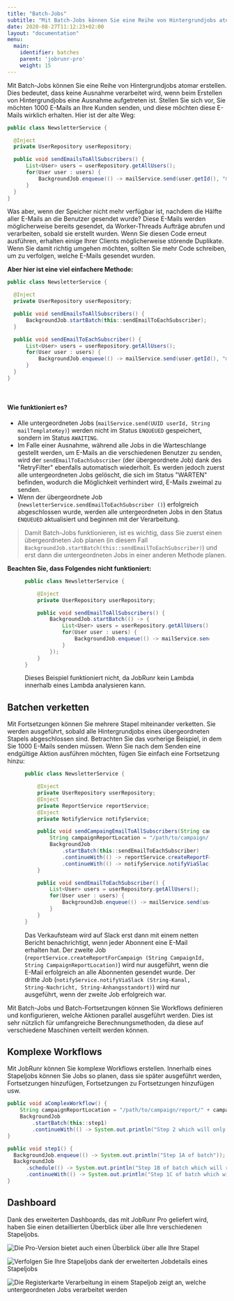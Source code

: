 ```yaml
---
title: "Batch-Jobs"
subtitle: "Mit Batch-Jobs können Sie eine Reihe von Hintergrundjobs atomar erstellen."
date: 2020-08-27T11:12:23+02:00
layout: "documentation"
menu: 
  main: 
    identifier: batches
    parent: 'jobrunr-pro'
    weight: 15
---
```


Mit Batch-Jobs können Sie eine Reihe von Hintergrundjobs atomar erstellen. Dies bedeutet, dass keine Ausnahme verarbeitet wird, wenn beim Erstellen von Hintergrundjobs eine Ausnahme aufgetreten ist. Stellen Sie sich vor, Sie möchten 1000 E-Mails an Ihre Kunden senden, und diese möchten diese E-Mails wirklich erhalten. Hier ist der alte Weg:

```java
public class NewsletterService {

  @Inject
  private UserRepository userRepository;

  public void sendEmailsToAllSubscribers() {
      List<User> users = userRepository.getAllUsers();
      for(User user : users) {
          BackgroundJob.enqueue(() -> mailService.send(user.getId(), "mail-template-key"));
      }
  }
}
```

Was aber, wenn der Speicher nicht mehr verfügbar ist, nachdem die Hälfte aller E-Mails an die Benutzer gesendet wurde? Diese E-Mails werden möglicherweise bereits gesendet, da Worker-Threads Aufträge abrufen und verarbeiten, sobald sie erstellt wurden. Wenn Sie diesen Code erneut ausführen, erhalten einige Ihrer Clients möglicherweise störende Duplikate. Wenn Sie damit richtig umgehen möchten, sollten Sie mehr Code schreiben, um zu verfolgen, welche E-Mails gesendet wurden.

__Aber hier ist eine viel einfachere Methode:__

```java
public class NewsletterService {

  @Inject
  private UserRepository userRepository;

  public void sendEmailsToAllSubscribers() {
      BackgroundJob.startBatch(this::sendEmailToEachSubscriber);
  }

  public void sendEmailToEachSubscriber() {
      List<User> users = userRepository.getAllUsers();
      for(User user : users) {
          BackgroundJob.enqueue(() -> mailService.send(user.getId(), "mail-template-key"));
      }
  }
}
```
<br>

#### Wie funktioniert es?
- Alle untergeordneten Jobs (`mailService.send(UUID userId, String mailTemplateKey)`) werden nicht im Status `ENQUEUED` gespeichert, sondern im Status `AWAITING`.
- Im Falle einer Ausnahme, während alle Jobs in die Warteschlange gestellt werden, um E-Mails an die verschiedenen Benutzer zu senden, wird der `sendEmailToEachSubscriber` (der übergeordnete Job) dank des "RetryFilter" ebenfalls automatisch wiederholt. Es werden jedoch zuerst alle untergeordneten Jobs gelöscht, die sich im Status "WARTEN" befinden, wodurch die Möglichkeit verhindert wird, E-Mails zweimal zu senden.
- Wenn der übergeordnete Job (`newsletterService.sendEmailToEachSubscriber ()`) erfolgreich abgeschlossen wurde, werden alle untergeordneten Jobs in den Status `ENQUEUED` aktualisiert und beginnen mit der Verarbeitung.


> Damit Batch-Jobs funktionieren, ist es wichtig, dass Sie zuerst einen übergeordneten Job planen (in diesem Fall `BackgroundJob.startBatch(this::sendEmailToEachSubscriber)`) und erst dann die untergeordneten Jobs in einer anderen Methode planen.

__Beachten Sie, dass Folgendes nicht funktioniert:__
<figure>

```java
public class NewsletterService {

    @Inject
    private UserRepository userRepository;

    public void sendEmailToAllSubscribers() {
        BackgroundJob.startBatch(() -> {
            List<User> users = userRepository.getAllUsers();
            for(User user : users) {
                BackgroundJob.enqueue(() -> mailService.send(user.getId(), "mail-template-key"));
            }
        });
    }
}
```
<figcaption> Dieses Beispiel funktioniert nicht, da JobRunr kein Lambda innerhalb eines Lambda analysieren kann. </figcaption>
</figure>

## Batchen verketten
Mit Fortsetzungen können Sie mehrere Stapel miteinander verketten. Sie werden ausgeführt, sobald alle Hintergrundjobs eines übergeordneten Stapels abgeschlossen sind. Betrachten Sie das vorherige Beispiel, in dem Sie 1000 E-Mails senden müssen. Wenn Sie nach dem Senden eine endgültige Aktion ausführen möchten, fügen Sie einfach eine Fortsetzung hinzu:

<figure>

```java
public class NewsletterService {

    @Inject
    private UserRepository userRepository;
    @Inject
    private ReportService reportService;
    @Inject
    private NotifyService notifyService;

    public void sendCampaingEmailToAllSubscribers(String campaignId) {
        String campaignReportLocation = "/path/to/campaign/report/" + campaignId + ".csv";
        BackgroundJob
            .startBatch(this::sendEmailToEachSubscriber)
            .continueWith(() -> reportService.createReportForCampaign(campaignId, campaignReportLocation))
            .continueWith(() -> notifyService.notifyViaSlack("sales-team", "Successfully sent newsletter for campaign " + campaignId, campaignReportLocation));
    }

    public void sendEmailToEachSubscriber() {
        List<User> users = userRepository.getAllUsers();
        for(User user : users) {
            BackgroundJob.enqueue(() -> mailService.send(user.getId(), "mail-template-key"));
        }
    }
}
```
<figcaption>

Das Verkaufsteam wird auf Slack erst dann mit einem netten Bericht benachrichtigt, wenn jeder Abonnent eine E-Mail erhalten hat. Der zweite Job (`reportService.createReportForCampaign (String CampaignId, String CampaignReportLocation)`) wird nur ausgeführt, wenn die E-Mail erfolgreich an alle Abonnenten gesendet wurde. Der dritte Job (`notifyService.notifyViaSlack (String-Kanal, String-Nachricht, String-Anhangsstandort)`) wird nur ausgeführt, wenn der zweite Job erfolgreich war.
</figcaption>
</figure>

Mit Batch-Jobs und Batch-Fortsetzungen können Sie Workflows definieren und konfigurieren, welche Aktionen parallel ausgeführt werden. Dies ist sehr nützlich für umfangreiche Berechnungsmethoden, da diese auf verschiedene Maschinen verteilt werden können.

## Komplexe Workflows
Mit JobRunr können Sie komplexe Workflows erstellen. Innerhalb eines Stapeljobs können Sie Jobs so planen, dass sie später ausgeführt werden, Fortsetzungen hinzufügen, Fortsetzungen zu Fortsetzungen hinzufügen usw.

```java
public void aComplexWorkflow() {
    String campaignReportLocation = "/path/to/campaign/report/" + campaignId + ".csv";
    BackgroundJob
        .startBatch(this::step1)
        .continueWith(() -> System.out.println("Step 2 which will only run after Step 1 completely succeeded"));
}

public void step1() {
  BackgroundJob.enqueue(() -> System.out.println("Step 1A of batch"));
  BackgroundJob
      .schedule(() -> System.out.println("Step 1B of batch which will run tomorrow"), now().add(24, HOURS))
      .continueWith(() -> System.out.println("Step 1C of batch which will run just after Step 1B has succeeded"));
}

```

## Dashboard
Dank des erweiterten Dashboards, das mit JobRunr Pro geliefert wird, haben Sie einen detaillierten Überblick über alle Ihre verschiedenen Stapeljobs.

![](/documentation/jobrunr-pro-batches.webp "Die Pro-Version bietet auch einen Überblick über alle Ihre Stapel ")

![](/documentation/jobrunr-pro-batch-details.webp "Verfolgen Sie Ihre Stapeljobs dank der erweiterten Jobdetails eines Stapeljobs")

![](/documentation/jobrunr-pro-batch-details-processing.webp "Die Registerkarte Verarbeitung in einem Stapeljob zeigt an, welche untergeordneten Jobs verarbeitet werden")

